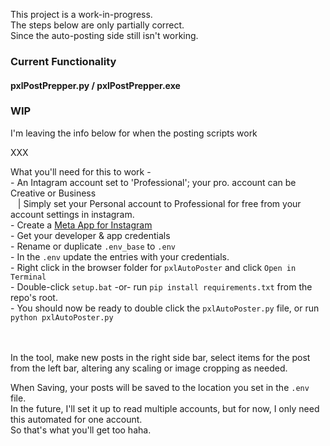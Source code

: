 This project is a work-in-progress.
<br/>The steps below are only partially correct.
<br/>Since the auto-posting side still isn't working.

### Current Functionality

#### pxlPostPrepper.py / pxlPostPrepper.exe


### WIP
I'm leaving the info below for when the posting scripts work

XXX

What you'll need for this to work -
<br/> - An Intagram account set to 'Professional'; your pro. account can be Creative or Business
<br/>&nbsp;&nbsp; | Simply set your Personal account to Professional for free from your account settings in instagram.
<br/> - Create a [Meta App for Instagram](https://developers.facebook.com/docs/instagram-platform/create-an-instagram-app)
<br/> - Get your developer & app credentials
<br/> - Rename or duplicate `.env_base` to `.env`
<br/> - In the `.env` update the entries with your credentials.
<br/> - Right click in the browser folder for `pxlAutoPoster` and click `Open in Terminal`
<br/> - Double-click `setup.bat` -or- run `pip install requirements.txt` from the repo's root.
<br/> - You should now be ready to double click the `pxlAutoPoster.py` file, or run `python pxlAutoPoster.py`

<br/>
<br/> In the tool, make new posts in the right side bar, select items for the post from the left bar, altering any scaling or image cropping as needed.

When Saving, your posts will be saved to the location you set in the `.env` file.
<br/>In the future, I'll set it up to read multiple accounts, but for now, I only need this automated for one account.
<br/>So that's what you'll get too haha.